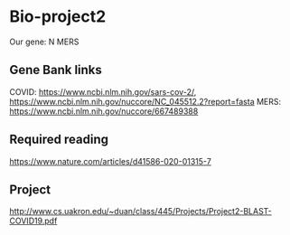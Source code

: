 # Bio-project2
Our gene: N MERS

## Gene Bank links
COVID: https://www.ncbi.nlm.nih.gov/sars-cov-2/, https://www.ncbi.nlm.nih.gov/nuccore/NC_045512.2?report=fasta
MERS: https://www.ncbi.nlm.nih.gov/nuccore/667489388

## Required reading
https://www.nature.com/articles/d41586-020-01315-7

## Project
http://www.cs.uakron.edu/~duan/class/445/Projects/Project2-BLAST-COVID19.pdf


